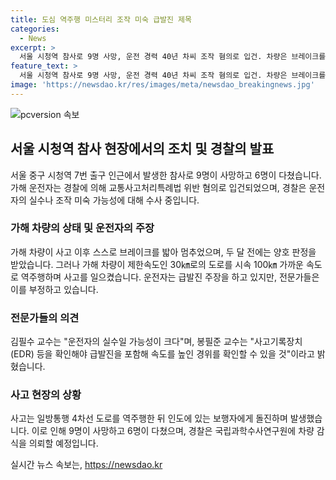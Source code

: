 ```yaml
---
title: 도심 역주행 미스터리 조작 미숙 급발진 제목
categories:
  - News
excerpt: >
  서울 시청역 참사로 9명 사망, 운전 경력 40년 차씨 조작 혐의로 입건. 차량은 브레이크를 밟아 멈추었고, 급발진 가능성은 낮음. 전문가는 운전자 실수 가능성을 언급하며 사고 기록 검토를 주장. 차씨는 역주행 후 보행자에 돌진, 제한속도의 3배 속도로 질주. 경찰은 국립과학수사연구원에 차량 감식을 의뢰함.
feature_text: >
  서울 시청역 참사로 9명 사망, 운전 경력 40년 차씨 조작 혐의로 입건. 차량은 브레이크를 밟아 멈추었고, 급발진 가능성은 낮음. 전문가는 운전자 실수 가능성을 언급하며 사고 기록 검토를 주장. 차씨는 역주행 후 보행자에 돌진, 제한속도의 3배 속도로 질주. 경찰은 국립과학수사연구원에 차량 감식을 의뢰함.
image: 'https://newsdao.kr/res/images/meta/newsdao_breakingnews.jpg'
---
```


<p><img src="https://newsdao.kr/res/images/meta/newsdao_breakingnews.jpg" alt="pcversion 속보" /></p>

<h2 data-ke-size="size26">서울 시청역 참사 현장에서의 조치 및 경찰의 발표</h2>

<p data-ke-size="size16">서울 중구 시청역 7번 출구 인근에서 발생한 참사로 9명이 사망하고 6명이 다쳤습니다. 가해 운전자는 경찰에 의해 교통사고처리특례법 위반 혐의로 입건되었으며, 경찰은 운전자의 실수나 조작 미숙 가능성에 대해 수사 중입니다.</p>

<h3>가해 차량의 상태 및 운전자의 주장</h3>

<p data-ke-size="size16">가해 차량이 사고 이후 스스로 브레이크를 밟아 멈추었으며, 두 달 전에는 양호 판정을 받았습니다. 그러나 가해 차량이 제한속도인 30㎞로의 도로를 시속 100㎞ 가까운 속도로 역주행하며 사고를 일으켰습니다. 운전자는 급발진 주장을 하고 있지만, 전문가들은 이를 부정하고 있습니다.</p>

<h3>전문가들의 의견</h3>

<p data-ke-size="size16">김필수 교수는 "운전자의 실수일 가능성이 크다"며, 봉필준 교수는 "사고기록장치(EDR) 등을 확인해야 급발진을 포함해 속도를 높인 경위를 확인할 수 있을 것"이라고 밝혔습니다.</p>

<h3>사고 현장의 상황</h3>

<p data-ke-size="size16">사고는 일방통행 4차선 도로를 역주행한 뒤 인도에 있는 보행자에게 돌진하며 발생했습니다. 이로 인해 9명이 사망하고 6명이 다쳤으며, 경찰은 국립과학수사연구원에 차량 감식을 의뢰할 예정입니다.</p>
실시간 뉴스 속보는, <a href="https://newsdao.kr" rel="dofollow">https://newsdao.kr</a>


